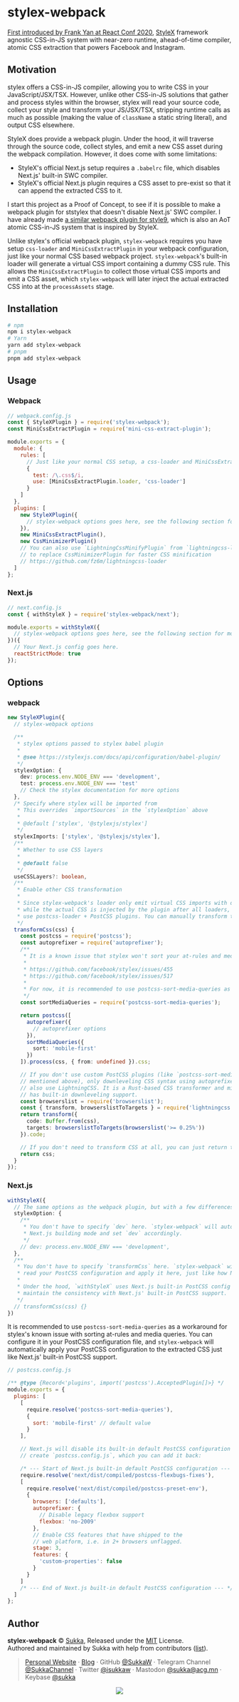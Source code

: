 # stylex-webpack

[First introduced by Frank Yan at React Conf 2020](https://www.youtube.com/watch?v=9JZHodNR184), [StyleX](https://stylexjs.com/) framework agnostic CSS-in-JS system with near-zero runtime, ahead-of-time compiler, atomic CSS extraction that powers Facebook and Instagram.

## Motivation

stylex offers a CSS-in-JS compiler, allowing you to write CSS in your JavaScript/JSX/TSX. However, unlike other CSS-in-JS solutions that gather and process styles within the browser, stylex will read your source code, collect your style and transform your JS/JSX/TSX, stripping runtime calls as much as possible (making the value of `className` a static string literal), and output CSS elsewhere.

StyleX does provide a webpack plugin. Under the hood, it will traverse through the source code, collect styles, and emit a new CSS asset during the webpack compilation. However, it does come with some limitations:

- StyleX's official Next.js setup requires a `.babelrc` file, which disables Next.js' built-in SWC compiler.
- StyleX's official Next.js plugin requires a CSS asset to pre-exist so that it can append the extracted CSS to it.

I start this project as a Proof of Concept, to see if it is possible to make a webpack plugin for ststylex that doesn't disable Next.js' SWC compiler. I have already made [a similar webpack plugin for style9](https://github.com/sukkaw/style9-webpack), which is also an AoT atomic CSS-in-JS system that is inspired by StyleX.

Unlike stylex's official webpack plugin, `stylex-webpack` requires you have setup `css-loader` and `MiniCssExtractPlugin` in your webpack configuration, just like your normal CSS based webpack project. `stylex-webpack`'s built-in loader will generate a virtual CSS import containing a dummy CSS rule. This allows the `MiniCssExtractPlugin` to collect those virtual CSS imports and emit a CSS asset, which `stylex-webpack` will later inject the actual extracted CSS into at the `processAssets` stage.

## Installation

```sh
# npm
npm i stylex-webpack
# Yarn
yarn add stylex-webpack
# pnpm
pnpm add stylex-webpack
```

## Usage

### Webpack

```js
// webpack.config.js
const { StyleXPlugin } = require('stylex-webpack');
const MiniCssExtractPlugin = require('mini-css-extract-plugin');

module.exports = {
  module: {
    rules: [
      // Just like your normal CSS setup, a css-loader and MiniCssExtractPlugin.loader
      {
        test: /\.css$/i,
        use: [MiniCssExtractPlugin.loader, 'css-loader']
      }
    ]
  },
  plugins: [
    new StyleXPlugin({
      // stylex-webpack options goes here, see the following section for more details
    }),
    new MiniCssExtractPlugin(),
    new CssMinimizerPlugin()
    // You can also use `LightningCssMinifyPlugin` from `lightningcss-loader`
    // to replace CssMinimizerPlugin for faster CSS minification
    // https://github.com/fz6m/lightningcss-loader
  ]
};
```

### Next.js

```js
// next.config.js
const { withStyleX } = require('stylex-webpack/next');

module.exports = withStyleX({
  // stylex-webpack options goes here, see the following section for more details
})({
  // Your Next.js config goes here.
  reactStrictMode: true
});
```

## Options

### webpack

```ts
new StyleXPlugin({
  // stylex-webpack options

  /**
   * stylex options passed to stylex babel plugin
   *
   * @see https://stylexjs.com/docs/api/configuration/babel-plugin/
   */
  stylexOption: {
    dev: process.env.NODE_ENV === 'development',
    test: process.env.NODE_ENV === 'test'
    // Check the stylex documentation for more options
  },
  /* Specify where stylex will be imported from
   * This overrides `importSources` in the `stylexOption` above
   *
   * @default ['stylex', '@stylexjs/stylex']
   */
  stylexImports: ['stylex', '@stylexjs/stylex'],
  /**
   * Whether to use CSS layers
   *
   * @default false
   */
  useCSSLayers?: boolean,
  /**
   * Enable other CSS transformation
   *
   * Since stylex-webpack's loader only emit virtual CSS imports with dummy rules,
   * while the actual CSS is injected by the plugin after all loaders, you can not
   * use postcss-loader + PostCSS plugins. You can manually transform the CSS here.
   */
  transformCss(css) {
    const postcss = require('postcss');
    const autoprefixer = require('autoprefixer');
    /**
     * It is a known issue that stylex won't sort your at-rules and media queries.
     *
     * https://github.com/facebook/stylex/issues/455
     * https://github.com/facebook/stylex/issues/517
     *
     * For now, it is recommended to use postcss-sort-media-queries as a workaround.
     */
    const sortMediaQueries = require('postcss-sort-media-queries');

    return postcss([
      autoprefixer({
        // autoprefixer options
      }),
      sortMediaQueries({
        sort: 'mobile-first'
      })
    ]).process(css, { from: undefined }).css;

    // If you don't use custom PostCSS plugins (like `postcss-sort-media-queries`
    // mentioned above), only downleveling CSS syntax using autoprefixer, you can
    // also use LightningCSS. It is a Rust-based CSS transformer and minifier that
    // has built-in downleveling support.
    const browserslist = require('browserslist');
    const { transform, browserslistToTargets } = require('lightningcss');
    return transform({
      code: Buffer.from(css),
      targets: browserslistToTargets(browserslist('>= 0.25%'))
    }).code;

    // If you don't need to transform CSS at all, you can just return the input as-is as well.
    return css;
  }
});
```

### Next.js

```ts
withStyleX({
  // The same options as the webpack plugin, but with a few differences
  stylexOption: {
    /**
     * You don't have to specify `dev` here. `stylex-webpack` will automatically read
     * Next.js building mode and set `dev` accordingly.
     */
    // dev: process.env.NODE_ENV === 'development',
  },
  /**
   * You don't have to specify `transformCss` here. `stylex-webpack` will automatically
   * read your PostCSS configuration and apply it here, just like how Next.js does.
   *
   * Under the hood, `withStyleX` uses Next.js built-in PostCSS config reader to
   * maintain the consistency with Next.js' built-in PostCSS support.
   */
  // transformCss(css) {}
})
```

It is recommended to use `postcss-sort-media-queries` as a workaround for stylex's known issue with sorting at-rules and media queries. You can configure it in your PostCSS configuration file, and `stylex-webpack` will automatically apply your PostCSS configuration to the extracted CSS just like Next.js' built-in PostCSS support.

```js
// postcss.config.js

/** @type {Record<'plugins', import('postcss').AcceptedPlugin[]>} */
module.exports = {
  plugins: [
    [
      require.resolve('postcss-sort-media-queries'),
      {
        sort: 'mobile-first' // default value
      }
    ],

    // Next.js will disable its built-in default PostCSS configuration you
    // create `postcss.config.js`, which you can add it back:

    /* --- Start of Next.js built-in default PostCSS configuration --- */
    require.resolve('next/dist/compiled/postcss-flexbugs-fixes'),
    [
      require.resolve('next/dist/compiled/postcss-preset-env'),
      {
        browsers: ['defaults'],
        autoprefixer: {
          // Disable legacy flexbox support
          flexbox: 'no-2009'
        },
        // Enable CSS features that have shipped to the
        // web platform, i.e. in 2+ browsers unflagged.
        stage: 3,
        features: {
          'custom-properties': false
        }
      }
    ]
    /* --- End of Next.js built-in default PostCSS configuration --- */
  ]
};
```

## Author

**stylex-webpack** © [Sukka](https://github.com/SukkaW), Released under the [MIT](./LICENSE) License.<br>
Authored and maintained by Sukka with help from contributors ([list](https://github.com/SukkaW/stylex-webpack/graphs/contributors)).

> [Personal Website](https://skk.moe) · [Blog](https://blog.skk.moe) · GitHub [@SukkaW](https://github.com/SukkaW) · Telegram Channel [@SukkaChannel](https://t.me/SukkaChannel) · Twitter [@isukkaw](https://twitter.com/isukkaw) · Mastodon [@sukka@acg.mn](https://acg.mn/@sukka) · Keybase [@sukka](https://keybase.io/sukka)

<p align="center">
  <a href="https://github.com/sponsors/SukkaW/">
    <img src="https://sponsor.cdn.skk.moe/sponsors.svg"/>
  </a>
</p>
